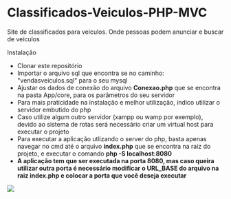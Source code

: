 # Classificados-Veiculos-PHP-MVC
 Site de classificados para veículos. Onde pessoas podem anunciar e buscar de veículos

 <p>Instalação</p>

 <ul>
    <li>Clonar este repositório</li>
    <li>Importar o arquivo sql que encontra se no caminho: "vendasveiculos.sql" para o seu mysql</li>
    <li>Ajustar os dados de conexão do arquivo <strong>Conexao.php</strong> que se encontra na pasta App/core, para os parâmetros do seu servidor</li>
    <li>Para mais praticidade na instalação e melhor utilização, indico utilizar o servidor embutido do php</li>
    <li>Caso utilize algum outro servidor (xampp ou wamp por exemplo), devido ao sistema de rotas será necessário criar um virtual host para executar o projeto </li>
    <li>Para executar a aplicação utlizando o server do php, basta apenas navegar no cmd até o arquivo <strong>index.php</strong> que se encontra na raiz do projeto, e executar o comando <strong>php -S localhost:8080</li>
    <li>A aplicação tem que ser executada na porta 8080, mas caso queira utilizar outra porta é necessário modificar o <strong>URL_BASE do arquivo</strong> na raiz <strong>index.php</strong> e colocar a porta que você deseja executar</li>
</ul>

<img src="Resource/imagensWeb/home.gif">